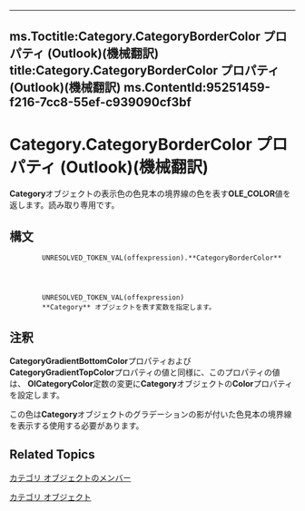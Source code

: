 

---
ms.Toctitle:Category.CategoryBorderColor プロパティ (Outlook)(機械翻訳)
title:Category.CategoryBorderColor プロパティ (Outlook)(機械翻訳)
ms.ContentId:95251459-f216-7cc8-55ef-c939090cf3bf
---
# Category.CategoryBorderColor プロパティ (Outlook)(機械翻訳)




**Category**オブジェクトの表示色の色見本の境界線の色を表す**OLE_COLOR**値を返します。読み取り専用です。

## 構文

            UNRESOLVED_TOKEN_VAL(offexpression).**CategoryBorderColor**




            UNRESOLVED_TOKEN_VAL(offexpression)
            **Category** オブジェクトを表す変数を指定します。



## 注釈
**CategoryGradientBottomColor**プロパティおよび**CategoryGradientTopColor**プロパティの値と同様に、このプロパティの値は、 **OlCategoryColor**定数の変更に**Category**オブジェクトの**Color**プロパティを設定します。



この色は**Category**オブジェクトのグラデーションの影が付いた色見本の境界線を表示する使用する必要があります。



## Related Topics

[カテゴリ オブジェクトのメンバー](c33f2d50-2402-e8fe-ceef-335a708c95e6.md)

[カテゴリ オブジェクト](143ef095-54b0-cbe2-e356-632029061ac2.md)




